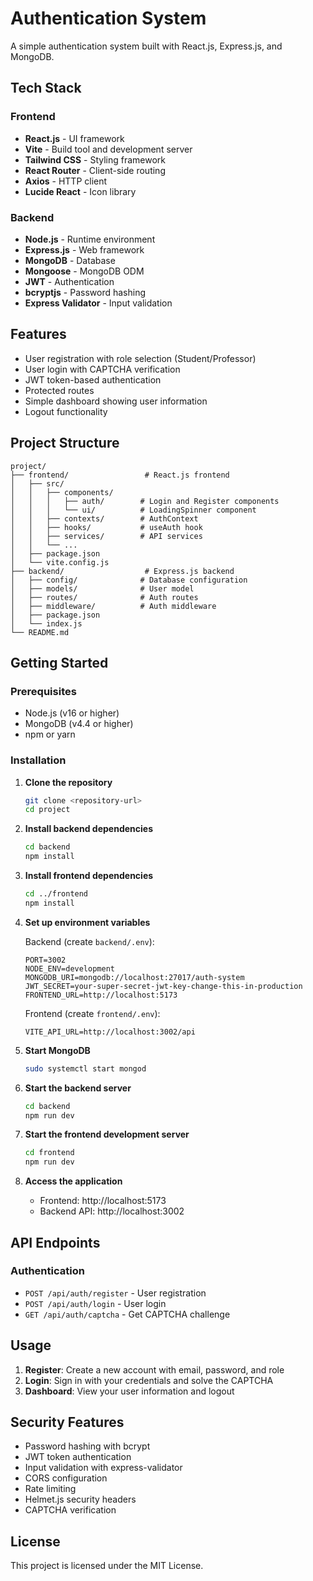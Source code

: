 # Authentication System

A simple authentication system built with React.js, Express.js, and MongoDB.

## Tech Stack

### Frontend
- **React.js** - UI framework
- **Vite** - Build tool and development server
- **Tailwind CSS** - Styling framework
- **React Router** - Client-side routing
- **Axios** - HTTP client
- **Lucide React** - Icon library

### Backend
- **Node.js** - Runtime environment
- **Express.js** - Web framework
- **MongoDB** - Database
- **Mongoose** - MongoDB ODM
- **JWT** - Authentication
- **bcryptjs** - Password hashing
- **Express Validator** - Input validation

## Features

- User registration with role selection (Student/Professor)
- User login with CAPTCHA verification
- JWT token-based authentication
- Protected routes
- Simple dashboard showing user information
- Logout functionality

## Project Structure

```
project/
├── frontend/                 # React.js frontend
│   ├── src/
│   │   ├── components/
│   │   │   ├── auth/        # Login and Register components
│   │   │   └── ui/          # LoadingSpinner component
│   │   ├── contexts/        # AuthContext
│   │   ├── hooks/           # useAuth hook
│   │   ├── services/        # API services
│   │   └── ...
│   ├── package.json
│   └── vite.config.js
├── backend/                  # Express.js backend
│   ├── config/              # Database configuration
│   ├── models/              # User model
│   ├── routes/              # Auth routes
│   ├── middleware/          # Auth middleware
│   ├── package.json
│   └── index.js
└── README.md
```

## Getting Started

### Prerequisites

- Node.js (v16 or higher)
- MongoDB (v4.4 or higher)
- npm or yarn

### Installation

1. **Clone the repository**
   ```bash
   git clone <repository-url>
   cd project
   ```

2. **Install backend dependencies**
   ```bash
   cd backend
   npm install
   ```

3. **Install frontend dependencies**
   ```bash
   cd ../frontend
   npm install
   ```

4. **Set up environment variables**

   Backend (create `backend/.env`):
   ```env
   PORT=3002
   NODE_ENV=development
   MONGODB_URI=mongodb://localhost:27017/auth-system
   JWT_SECRET=your-super-secret-jwt-key-change-this-in-production
   FRONTEND_URL=http://localhost:5173
   ```

   Frontend (create `frontend/.env`):
   ```env
   VITE_API_URL=http://localhost:3002/api
   ```

5. **Start MongoDB**
   ```bash
   sudo systemctl start mongod
   ```

6. **Start the backend server**
   ```bash
   cd backend
   npm run dev
   ```

7. **Start the frontend development server**
   ```bash
   cd frontend
   npm run dev
   ```

8. **Access the application**
   - Frontend: http://localhost:5173
   - Backend API: http://localhost:3002

## API Endpoints

### Authentication
- `POST /api/auth/register` - User registration
- `POST /api/auth/login` - User login
- `GET /api/auth/captcha` - Get CAPTCHA challenge

## Usage

1. **Register**: Create a new account with email, password, and role
2. **Login**: Sign in with your credentials and solve the CAPTCHA
3. **Dashboard**: View your user information and logout

## Security Features

- Password hashing with bcrypt
- JWT token authentication
- Input validation with express-validator
- CORS configuration
- Rate limiting
- Helmet.js security headers
- CAPTCHA verification

## License

This project is licensed under the MIT License.

